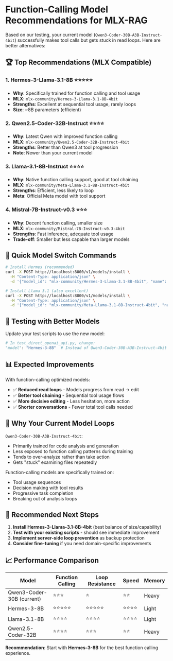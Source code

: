 # Function-Calling Model Recommendations for MLX-RAG

Based on our testing, your current model (`Qwen3-Coder-30B-A3B-Instruct-4bit`) successfully makes tool calls but gets stuck in read loops. Here are better alternatives:

## 🏆 **Top Recommendations (MLX Compatible)**

### 1. **Hermes-3-Llama-3.1-8B** ⭐⭐⭐⭐⭐
- **Why**: Specifically trained for function calling and tool usage
- **MLX**: `mlx-community/Hermes-3-Llama-3.1-8B-4bit`
- **Strengths**: Excellent at sequential tool usage, rarely loops
- **Size**: ~8B parameters (efficient)

### 2. **Qwen2.5-Coder-32B-Instruct** ⭐⭐⭐⭐
- **Why**: Latest Qwen with improved function calling
- **MLX**: `mlx-community/Qwen2.5-Coder-32B-Instruct-4bit`
- **Strengths**: Better than Qwen3 at tool progression
- **Note**: Newer than your current model

### 3. **Llama-3.1-8B-Instruct** ⭐⭐⭐⭐
- **Why**: Native function calling support, good at tool chaining
- **MLX**: `mlx-community/Meta-Llama-3.1-8B-Instruct-4bit`
- **Strengths**: Efficient, less likely to loop
- **Meta**: Official Meta model with tool support

### 4. **Mistral-7B-Instruct-v0.3** ⭐⭐⭐
- **Why**: Decent function calling, smaller size
- **MLX**: `mlx-community/Mistral-7B-Instruct-v0.3-4bit`
- **Strengths**: Fast inference, adequate tool usage
- **Trade-off**: Smaller but less capable than larger models

## 🔧 **Quick Model Switch Commands**

```bash
# Install Hermes (recommended)
curl -X POST http://localhost:8000/v1/models/install \
  -H "Content-Type: application/json" \
  -d '{"model_id": "mlx-community/Hermes-3-Llama-3.1-8B-4bit", "name": "Hermes-3-8B"}'

# Install Llama 3.1 (also excellent)
curl -X POST http://localhost:8000/v1/models/install \
  -H "Content-Type: application/json" \
  -d '{"model_id": "mlx-community/Meta-Llama-3.1-8B-Instruct-4bit", "name": "Llama-3.1-8B"}'
```

## 🧪 **Testing with Better Models**

Update your test scripts to use the new model:

```python
# In test_direct_openai_api.py, change:
"model": "Hermes-3-8B"  # Instead of Qwen3-Coder-30B-A3B-Instruct-4bit
```

## 📊 **Expected Improvements**

With function-calling optimized models:
- ✅ **Reduced read loops** - Models progress from read → edit
- ✅ **Better tool chaining** - Sequential tool usage flows
- ✅ **More decisive editing** - Less hesitation, more action
- ✅ **Shorter conversations** - Fewer total tool calls needed

## 🎯 **Why Your Current Model Loops**

`Qwen3-Coder-30B-A3B-Instruct-4bit`:
- Primarily trained for code analysis and generation
- Less exposed to function calling patterns during training
- Tends to over-analyze rather than take action
- Gets "stuck" examining files repeatedly

Function-calling models are specifically trained on:
- Tool usage sequences
- Decision making with tool results  
- Progressive task completion
- Breaking out of analysis loops

## 🚀 **Recommended Next Steps**

1. **Install Hermes-3-Llama-3.1-8B-4bit** (best balance of size/capability)
2. **Test with your existing scripts** - should see immediate improvement
3. **Implement server-side loop prevention** as backup protection
4. **Consider fine-tuning** if you need domain-specific improvements

## 📈 **Performance Comparison**

| Model | Function Calling | Loop Resistance | Speed | Memory |
|-------|------------------|-----------------|-------|--------|
| Qwen3-Coder-30B (current) | ⭐⭐⭐ | ⭐ | ⭐⭐ | Heavy |
| Hermes-3-8B | ⭐⭐⭐⭐⭐ | ⭐⭐⭐⭐⭐ | ⭐⭐⭐⭐ | Light |
| Llama-3.1-8B | ⭐⭐⭐⭐ | ⭐⭐⭐⭐ | ⭐⭐⭐⭐ | Light |
| Qwen2.5-Coder-32B | ⭐⭐⭐⭐ | ⭐⭐⭐ | ⭐⭐ | Heavy |

**Recommendation**: Start with **Hermes-3-8B** for the best function calling experience.
